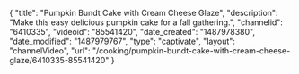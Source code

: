 {
    "title": "Pumpkin Bundt Cake with Cream Cheese Glaze",
    "description": "Make this easy delicious pumpkin cake for a fall gathering.",
    "channelid": "6410335",
    "videoid": "85541420",
    "date_created": "1487978380",
    "date_modified": "1487979767",
    "type": "captivate",
    "layout": "channelVideo",
    "url": "\/cooking\/pumpkin-bundt-cake-with-cream-cheese-glaze\/6410335-85541420"
}